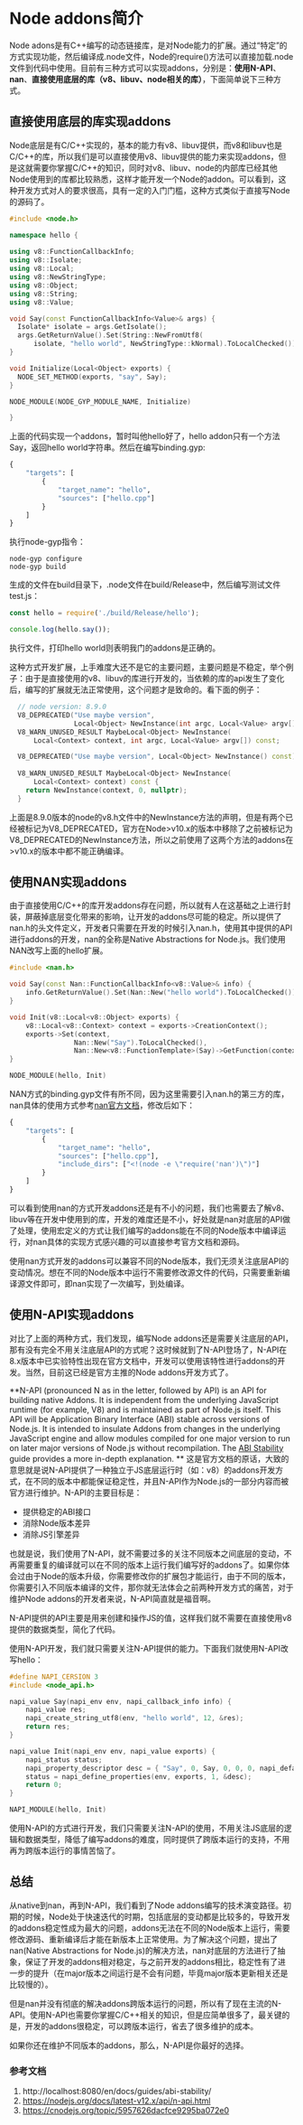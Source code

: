 # Node addons简介

Node adons是有C++编写的动态链接库，是对Node能力的扩展。通过“特定”的方式实现功能，然后编译成.node文件，Node的require()方法可以直接加载.node文件到代码中使用。目前有三种方式可以实现addons，分别是：**使用N-API**、**nan**、**直接使用底层的库（v8、libuv、node相关的库）**，下面简单说下三种方式。



## 直接使用底层的库实现addons

Node底层是有C/C++实现的，基本的能力有v8、libuv提供，而v8和libuv也是C/C++的库，所以我们是可以直接使用v8、libuv提供的能力来实现addons，但是这就需要你掌握C/C++的知识，同时对v8、libuv、node的内部库已经其他Node使用到的库都比较熟悉，这样才能开发一个Node的addon。可以看到，这种开发方式对人的要求很高，具有一定的入门门槛，这种方式类似于直接写Node的源码了。

```cpp
#include <node.h>

namespace hello {
    
using v8::FunctionCallbackInfo;
using v8::Isolate;
using v8::Local;
using v8::NewStringType;
using v8::Object;
using v8::String;
using v8::Value;

void Say(const FunctionCallbackInfo<Value>& args) {
  Isolate* isolate = args.GetIsolate();
  args.GetReturnValue().Set(String::NewFromUtf8(
      isolate, "hello world", NewStringType::kNormal).ToLocalChecked());
}

void Initialize(Local<Object> exports) {
  NODE_SET_METHOD(exports, "say", Say);
}

NODE_MODULE(NODE_GYP_MODULE_NAME, Initialize)

}
```

上面的代码实现一个addons，暂时叫他hello好了，hello addon只有一个方法Say，返回hello world字符串。然后在编写binding.gyp:

```python
{
    "targets": [
        {
            "target_name": "hello",
            "sources": ["hello.cpp"]
        }
    ]
}
```

执行node-gyp指令：

```shell
node-gyp configure 
node-gyp build
```

生成的文件在build目录下，.node文件在build/Release中，然后编写测试文件test.js：

```javascript
const hello = require('./build/Release/hello');

console.log(hello.say());
```

执行文件，打印hello world则表明我门的addons是正确的。

这种方式开发扩展，上手难度大还不是它的主要问题，主要问题是不稳定，举个例子：由于是直接使用的v8、libuv的库进行开发的，当依赖的库的api发生了变化后，编写的扩展就无法正常使用，这个问题才是致命的。看下面的例子：

```cpp
  // node version: 8.9.0
  V8_DEPRECATED("Use maybe version",
                Local<Object> NewInstance(int argc, Local<Value> argv[]) const);
  V8_WARN_UNUSED_RESULT MaybeLocal<Object> NewInstance(
      Local<Context> context, int argc, Local<Value> argv[]) const;

  V8_DEPRECATED("Use maybe version", Local<Object> NewInstance() const);
  
  V8_WARN_UNUSED_RESULT MaybeLocal<Object> NewInstance(
      Local<Context> context) const {
    return NewInstance(context, 0, nullptr);
  }
```

上面是8.9.0版本的node的v8.h文件中的NewInstance方法的声明，但是有两个已经被标记为V8_DEPRECATED，官方在Node>v10.x的版本中移除了之前被标记为V8_DEPRECATED的NewInstance方法，所以之前使用了这两个方法的addons在>v10.x的版本中都不能正确编译。

## 使用NAN实现addons

由于直接使用C/C++的库开发addons存在问题，所以就有人在这基础之上进行封装，屏蔽掉底层变化带来的影响，让开发的addons尽可能的稳定。所以提供了nan.h的头文件定义，开发者只需要在开发的时候引入nan.h，使用其中提供的API进行addons的开发，nan的全称是Native Abstractions for Node.js。我们使用NAN改写上面的hello扩展。

```cpp
#include <nan.h>

void Say(const Nan::FunctionCallbackInfo<v8::Value>& info) {
    info.GetReturnValue().Set(Nan::New("hello world").ToLocalChecked());
}

void Init(v8::Local<v8::Object> exports) {
    v8::Local<v8::Context> context = exports->CreationContext();
    exports->Set(context, 
                Nan::New("Say").ToLocalChecked(),
                Nan::New<v8::FunctionTemplate>(Say)->GetFunction(context).ToLocalChecked());
}

NODE_MODULE(hello, Init)
```

NAN方式的binding.gyp文件有所不同，因为这里需要引入nan.h的第三方的库，nan具体的使用方式参考[nan官方文档](https://github.com/nodejs/nan)，修改后如下：

```python
{
    "targets": [
        {
            "target_name": "hello",
            "sources": ["hello.cpp"],
            "include_dirs": ["<!(node -e \"require('nan')\")"]
        }
    ]
}
```

可以看到使用nan的方式开发addons还是有不小的问题，我们也需要去了解v8、libuv等在开发中使用到的库，开发的难度还是不小，好处就是nan对底层的API做了处理，使用宏定义的方式让我们编写的addons能在不同的Node版本中编译运行，对nan具体的实现方式感兴趣的可以直接参考官方文档和源码。

使用nan方式开发的addons可以兼容不同的Node版本，我们无须关注底层API的变动情况。想在不同的Node版本中运行不需要修改源文件的代码，只需要重新编译源文件即可，即nan实现了一次编写，到处编译。

## 使用N-API实现addons

对比了上面的两种方式，我们发现，编写Node addons还是需要关注底层的API，那有没有完全不用关注底层API的方式呢？这时候就到了N-API登场了，N-API在8.x版本中已实验特性出现在官方文档中，开发可以使用该特性进行addons的开发。当然，目前这已经是官方主推的Node addons开发方式了。

**N-API (pronounced N as in the letter, followed by API) is an API for building native Addons. It is independent from the underlying JavaScript runtime (for example, V8) and is maintained as part of Node.js itself. This API will be Application Binary Interface (ABI) stable across versions of Node.js. It is intended to insulate Addons from changes in the underlying JavaScript engine and allow modules compiled for one major version to run on later major versions of Node.js without recompilation. The [ABI Stability](https://nodejs.org/en/docs/guides/abi-stability/) guide provides a more in-depth explanation. ** 这是官方文档的原话，大致的意思就是说N-API提供了一种独立于JS底层运行时（如：v8）的addons开发方式，在不同的版本中都能保证稳定性，并且N-API作为Node.js的一部分内容而被官方进行维护。N-API的主要目标是：

- 提供稳定的ABI接口
- 消除Node版本差异
- 消除JS引擎差异

也就是说，我们使用了N-API，就不需要过多的关注不同版本之间底层的变动，不再需要重复的编译就可以在不同的版本上运行我们编写好的addons了。如果你体会过由于Node的版本升级，你需要修改你的扩展包才能运行，由于不同的版本，你需要引入不同版本编译的文件，那你就无法体会之前两种开发方式的痛苦，对于维护Node addons的开发者来说，N-API简直就是福音啊。

N-API提供的API主要是用来创建和操作JS的值，这样我们就不需要在直接使用v8提供的数据类型，简化了代码。

使用N-API开发，我们就只需要关注N-API提供的能力。下面我们就使用N-API改写hello：

```cpp
#define NAPI_CERSION 3
#include <node_api.h>

napi_value Say(napi_env env, napi_callback_info info) {
    napi_value res;
    napi_create_string_utf8(env, "hello world", 12, &res);
    return res;
}

napi_value Init(napi_env env, napi_value exports) {
    napi_status status;
    napi_property_descriptor desc = { "Say", 0, Say, 0, 0, 0, napi_default, 0 };
    status = napi_define_properties(env, exports, 1, &desc);
    return 0;
}

NAPI_MODULE(hello, Init)
```

使用N-API的方式进行开发，我们只需要关注N-API的使用，不用关注JS底层的逻辑和数据类型，降低了编写addons的难度，同时提供了跨版本运行的支持，不用再为跨版本运行的事情苦恼了。

## 总结

从native到nan，再到N-API，我们看到了Node addons编写的技术演变路径。初期的时候，Node处于快速迭代的时期，包括底层的变动都是比较多的，导致开发的addons稳定性成为最大的问题，addons无法在不同的Node版本上运行，需要修改源码、重新编译后才能在新版本上正常使用。为了解决这个问题，提出了nan(Native Abstractions for Node.js)的解决方法，nan对底层的方法进行了抽象，保证了开发的addons相对稳定，与之前开发的addons相比，稳定性有了进一步的提升（在major版本之间运行是不会有问题，毕竟major版本更新相关还是比较慢的）。

但是nan并没有彻底的解决addons跨版本运行的问题，所以有了现在主流的N-API。使用N-API也需要你掌握C/C++相关的知识，但是应简单很多了，最关键的是，开发的addons很稳定，可以跨版本运行，省去了很多维护的成本。

如果你还在维护不同版本的addons，那么，N-API是你最好的选择。

### 参考文档

1. http://localhost:8080/en/docs/guides/abi-stability/
2. https://nodejs.org/docs/latest-v12.x/api/n-api.html
3. https://cnodejs.org/topic/5957626dacfce9295ba072e0